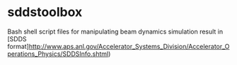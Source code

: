 # sddstoolbox

Bash shell script files for manipulating beam dynamics simulation result in [SDDS format]http://www.aps.anl.gov/Accelerator_Systems_Division/Accelerator_Operations_Physics/SDDSInfo.shtml)
